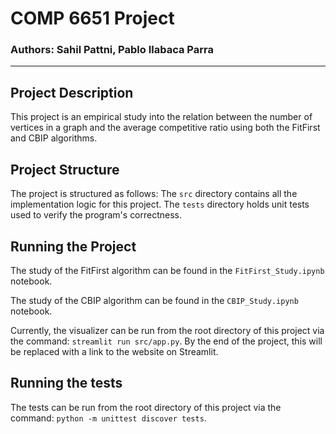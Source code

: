 # COMP 6651 Project
### Authors: Sahil Pattni, Pablo Ilabaca Parra
---

## Project Description
This project is an empirical study into the relation between the number of vertices in a graph and the average competitive ratio using both the FitFirst and CBIP algorithms.

## Project Structure
The project is structured as follows:
The `src` directory contains all the implementation logic for this project. The `tests` directory holds unit tests used to verify the program's correctness.

## Running the Project
The study of the FitFirst algorithm can be found in the `FitFirst_Study.ipynb` notebook.

The study of the CBIP algorithm can be found in the `CBIP_Study.ipynb` notebook.

Currently, the visualizer can be run from the root directory of this project via the command:
`streamlit run src/app.py`. By the end of the project, this will be replaced with a link to the website on Streamlit.


## Running the tests
The tests can be run from the root directory of this project via the command:
`python -m unittest discover tests`.